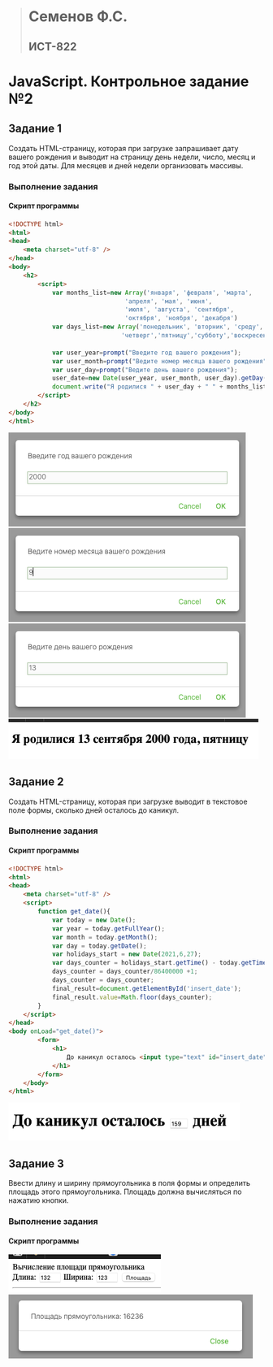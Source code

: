 > # Семенов Ф.С.
> ## ИСТ-822

# JavaScript. Контрольное задание №2
## Задание 1
Создать HTML-страницу, которая при загрузке запрашивает дату вашего рождения и выводит на страницу день недели, число, месяц и год этой даты. Для месяцев и дней недели организовать массивы.
### Выполнение задания
#### Скрипт программы
``` html
<!DOCTYPE html>
<html>
<head>
    <meta charset="utf-8" />
</head>
<body>
    <h2>
        <script>
            var months_list=new Array('января', 'февраля', 'марта',
                                'апреля', 'мая', 'июня',
                                'июля', 'августа', 'сентября',
                                'октября', 'ноября', 'декабря')
            var days_list=new Array('понедельник', 'вторник', 'среду',
                               'четверг','пятницу','субботу','воскресенье')
        
            var user_year=prompt("Введите год вашего рождения");
            var user_month=prompt("Ведите номер месяца вашего рождения");
            var user_day=prompt("Ведите день вашего рождения");
            user_date=new Date(user_year, user_month, user_day).getDay()
            document.write("Я родилися " + user_day + " " + months_list[user_month - 1] + " " + user_year + " года, " + days_list[user_date - 1]);
        </script>
    </h2>
</body>
</html>
```

![image](/images/JS2_1_1.png)
![image](/images/JS2_1_2.png)
![image](/images/JS2_1_3.png)
![image](/images/JS2_1_4.png)

## Задание 2
Создать HTML-страницу, которая при загрузке выводит в текстовое поле формы, сколько дней осталось до каникул.
### Выполнение задания
#### Скрипт программы
``` html
<!DOCTYPE html>
<html>
<head>
    <meta charset="utf-8" />
    <script>
        function get_date(){
            var today = new Date();
            var year = today.getFullYear();
            var month = today.getMonth();
            var day = today.getDate();
            var holidays_start = new Date(2021,6,27);
            var days_counter = holidays_start.getTime() - today.getTime();
            days_counter = days_counter/86400000 +1;
            days_counter = days_counter;
            final_result=document.getElementById('insert_date');
            final_result.value=Math.floor(days_counter);
        }
    </script>
</head>
<body onLoad="get_date()">
        <form>
            <h1>
                До каникул осталось <input type="text" id="insert_date" size="4"> дней
            </h1>
        </form>
    </body>
</html>
```

![image](/images/JS2_2_1.png)

## Задание 3
Ввести длину и ширину прямоугольника в поля формы и определить площадь этого прямоугольника. Площадь должна вычисляться по нажатию кнопки.
### Выполнение задания
#### Скрипт программы
![image](/images/JS2_3_1.png)
![image](/images/JS2_3_2.png)